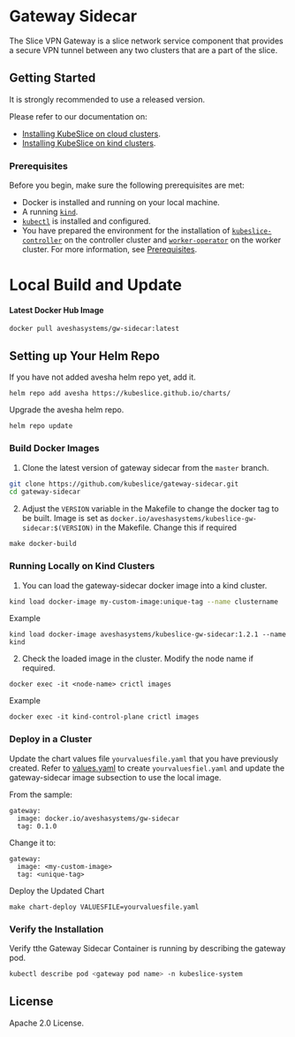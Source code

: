 # Gateway Sidecar

The Slice VPN Gateway is a slice network service component that provides a secure VPN tunnel between any two clusters that are a part of the slice. 

## Getting Started
It is strongly recommended to use a released version.

Please refer to our documentation on:
- [Installing KubeSlice on cloud clusters](https://kubeslice.io/documentation/open-source/0.5.0/getting-started-with-cloud-clusters/installing-kubeslice/installing-the-kubeslice-controller).
- [Installing KubeSlice on kind clusters](https://kubeslice.io/documentation/open-source/0.5.0/tutorials/kind-install-kubeslice-controller).

### Prerequisites
Before you begin, make sure the following prerequisites are met:
* Docker is installed and running on your local machine.
* A running [`kind`](https://kind.sigs.k8s.io/).
* [`kubectl`](https://kubernetes.io/docs/tasks/tools/) is installed and configured.
* You have prepared the environment for the installation of [`kubeslice-controller`](https://github.com/kubeslice/kubeslice-controller) on the controller cluster
 and [`worker-operator`](https://github.com/kubeslice/worker-operator) on the worker cluster. For more information, see [Prerequisites](https://kubeslice.io/documentation/open-source/0.5.0/getting-started-with-cloud-clusters/prerequisites/).

# Local Build and Update 

#### Latest Docker Hub Image

```console
docker pull aveshasystems/gw-sidecar:latest
```

## Setting up Your Helm Repo

If you have not added avesha helm repo yet, add it.

```console
helm repo add avesha https://kubeslice.github.io/charts/
```

Upgrade the avesha helm repo.

```console
helm repo update
```
### Build Docker Images

1. Clone the latest version of gateway sidecar from  the `master` branch.

```bash
git clone https://github.com/kubeslice/gateway-sidecar.git
cd gateway-sidecar
```

2. Adjust the `VERSION` variable in the Makefile to change the docker tag to be built.
Image is set as `docker.io/aveshasystems/kubeslice-gw-sidecar:$(VERSION)` in the Makefile. Change this if required

```
make docker-build
```

### Running Locally on Kind Clusters
1. You can load the gateway-sidecar docker image into a kind cluster.

```bash
kind load docker-image my-custom-image:unique-tag --name clustername
```

Example

```console
kind load docker-image aveshasystems/kubeslice-gw-sidecar:1.2.1 --name kind
```

2. Check the loaded image in the cluster. Modify the node name if required.

```console
docker exec -it <node-name> crictl images
```

Example

```console
docker exec -it kind-control-plane crictl images
```

### Deploy in a Cluster

Update the chart values file `yourvaluesfile.yaml` that you have previously created.
Refer to [values.yaml](https://github.com/kubeslice/charts/blob/master/charts/kubeslice-worker/values.yaml) to create `yourvaluesfiel.yaml` and update the gateway-sidecar image subsection to use the local image.

From the sample:

```
gateway:
  image: docker.io/aveshasystems/gw-sidecar
  tag: 0.1.0
```

Change it to:

```
gateway:
  image: <my-custom-image>
  tag: <unique-tag>
```

Deploy the Updated Chart

```console
make chart-deploy VALUESFILE=yourvaluesfile.yaml
```

### Verify the Installation

Verify tthe Gateway Sidecar Container is running by describing the gateway pod. 

```bash
kubectl describe pod <gateway pod name> -n kubeslice-system
```

## License
Apache 2.0 License.
